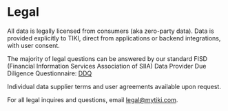# Legal

All data is legally licensed from consumers (aka zero-party data). Data is provided explicitly to TIKI, direct from applications or backend integrations, with user consent.

The majority of legal questions can be answered by our standard FISD (Financial Information Services Association of SIIA) Data Provider Due Diligence Questionnaire: [DDQ](ddq.pdf)

Individual data supplier terms and user agreements available upon request.

For all legal inquires and questions, email [legal@mytiki.com](mailto:legal@mytiki.com).
